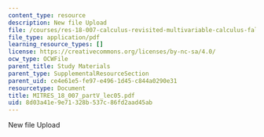 ```yaml
---
content_type: resource
description: New file Upload
file: /courses/res-18-007-calculus-revisited-multivariable-calculus-fall-2011/8d03a41e9e71328b537c86fd2aad45ab_MITRES_18_007_partV_lec05.pdf
file_type: application/pdf
learning_resource_types: []
license: https://creativecommons.org/licenses/by-nc-sa/4.0/
ocw_type: OCWFile
parent_title: Study Materials
parent_type: SupplementalResourceSection
parent_uid: ce4e61e5-fe97-e496-1d45-c844a0290e31
resourcetype: Document
title: MITRES_18_007_partV_lec05.pdf
uid: 8d03a41e-9e71-328b-537c-86fd2aad45ab
---
```

New file Upload